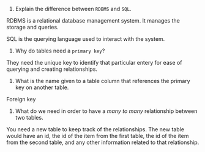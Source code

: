1. Explain the difference between `RDBMS` and `SQL`.

RDBMS is a relational database management system. It manages the storage and queries. 

SQL is the querying language used to interact with the system.

1. Why do tables need a `primary key`?

They need the unique key to identify that particular entery for ease of querying and creating relationships.

1. What is the name given to a table column that references the primary key on another table.

Foreign key

1. What do we need in order to have a _many to many_ relationship between two tables.

You need a new table to keep track of the relationships. The new table would have an id, the id of the item from the first table, the id of the item from the second table, and any other information related to that relationship.
